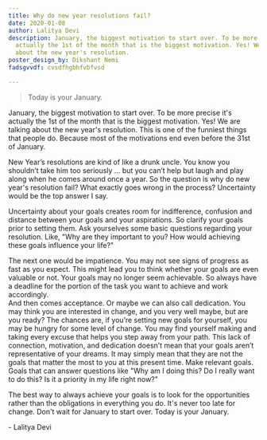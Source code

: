 ```yaml
---
title: Why do new year resolutions fail?
date: 2020-01-08
author: Lalitya Devi
description: January, the biggest motivation to start over. To be more precise it's
  actually the 1st of the month that is the biggest motivation. Yes! We are talking
  about the new year's resolution.
poster_design_by: Dikshant Nemi
fadsgvvdf: cvsdfhgbhfvbfvsd

---
```

> Today is your January.

January, the biggest motivation to start over. To be more precise it's actually the 1st of the month that is the biggest motivation. Yes! We are talking about the new year's resolution. This is one of the funniest things that people do. Because most of the motivations end even before the 31st of January.

  
New Year’s resolutions are kind of like a drunk uncle. You know you shouldn’t take him too seriously … but you can’t help but laugh and play along when he comes around once a year. So the question is why do new year's resolution fail? What exactly goes wrong in the process? Uncertainty would be the top answer I say.

  
Uncertainty about your goals creates room for indifference, confusion and distance between your goals and your aspirations. So clarify your goals prior to setting them. Ask yourselves some basic questions regarding your resolution. Like, "Why are they important to you? How would achieving these goals influence your life?"

  
The next one would be impatience. You may not see signs of progress as fast as you expect. This might lead you to think whether your goals are even valuable or not. Your goals may no longer seem achievable. So always have a deadline for the portion of the task you want to achieve and work accordingly.  
And then comes acceptance. Or maybe we can also call dedication. You may think you are interested in change, and you very well maybe, but are you ready? The chances are, if you’re setting new goals for yourself, you may be hungry for some level of change. You may find yourself making and taking every excuse that helps you step away from your path. This lack of connection, motivation, and dedication doesn’t mean that your goals aren’t representative of your dreams. It may simply mean that they are not the goals that matter the most to you at this present time. Make relevant goals. Goals that can answer questions like "Why am I doing this? Do I really want to do this? Is it a priority in my life right now?"

  
The best way to always achieve your goals is to look for the opportunities rather than the obligations in everything you do. It's never too late for change. Don't wait for January to start over. Today is your January.

\- Lalitya Devi